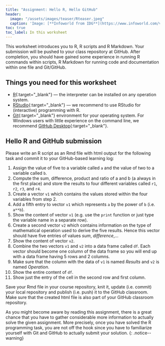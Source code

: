 ```yaml
---
title: "Assignment: Hello R, Hello GitHub"
header:
  image: "/assets/images/teaser/Rteaser.jpeg"
  caption: 'Image: [**Infoworld from IDG**](https://www.infoworld.com/video/series/8563/do-more-with-r){:target="_blank"}'
toc: true
toc_label: In this worksheet
---
```


This worksheet introduces you to R, R scripts and R Markdown. 
Your submission will be pushed to your class repository at GitHub. 
After completion, you should have gained some experience in running R commands within scripts, R Markdown for running code and documentation within one file and Git/GitHub.

## Things you need for this worksheet
  * [R](https://cran.r-project.org/){:target="_blank"} — the interpreter can be installed on any operation system.
  * [RStudio](https://www.rstudio.com/){:target="_blank"} — we recommend to use RStudio for (interactive) programming with R.
  * [Git](https://git-scm.com/downloads){:target="_blank"} environment for your operating system. For Windows users with little experience on the command line, we recommend [GitHub Desktop](https://desktop.github.com/){:target="_blank"}.

## Hello R and GitHub submission
Please write an R script as an Rmd file with html output for the following task and commit it to your GitHub-based learning log:

1. Assign the value of five to a variable called `a` and the value of two to a variable called `b`.
1. Compute the sum, difference, product and ratio of a and b (a always in the first place) and store the results to four different variables called `r1`, `r2`, `r3`, and `r4`.
1. Create a vector `v1` which contains the values stored within the four variables from step 2.
1. Add a fifth entry to vector `v1` which represents `a` by the power of `b` (i.e. `a**b`).
1. Show the content of vector `v1` (e.g. use the `print` function or just type the variable name in a separate row).
1. Create a second vector `v2` which contains information on the type of mathematical operation used to derive the five results. Hence this vector should have five entries of values *sum*, *difference*,...
1. Show the content of vector `v2`.
1. Combine the two vectors `v1` and `v2` into a data frame called `df`. Each vector should become one column of the data frame so you will end up with a data frame having 5 rows and 2 columns.
1. Make sure that the column with the data of `v1` is named *Results* and `v2` is named *Operation*.
1. Show the entire content of `df`.
1. Show just the entry of the cell in the second row and first column.

Save your Rmd file in your course repository, knit it, update (i.e. commit) your local repository and publish (i.e. push) it to the GitHub classroom. Make sure that the created html file is also part of your GitHub classroom repository.

As you might become aware by reading this assignment, there is a great chance that you have to gather considerable more information to actually solve the given assignment. More precisely, once you have solved the R programming task, you are not off the hook since you have to familiarize yourself with Git and GitHub to actually submit your solution.
{: .notice--warning}


